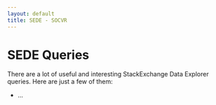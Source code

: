 ```yaml
---
layout: default
title: SEDE - SOCVR
---
```


# SEDE Queries

There are a lot of useful and interesting StackExchange Data Explorer queries. Here are just a few of them:


 - ...
